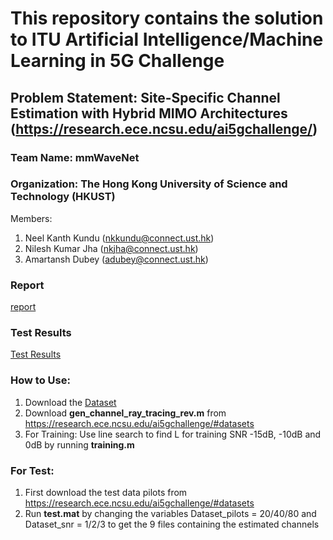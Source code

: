 # This repository contains the solution to ITU Artificial Intelligence/Machine Learning in 5G Challenge
## Problem Statement: Site-Specific Channel Estimation with Hybrid MIMO Architectures (https://research.ece.ncsu.edu/ai5gchallenge/)
### Team Name: mmWaveNet
### Organization: The Hong Kong University of Science and Technology (HKUST)
Members:
1) Neel Kanth Kundu (nkkundu@connect.ust.hk)
2) Nilesh Kumar Jha (nkjha@connect.ust.hk)
3) Amartansh Dubey (adubey@connect.ust.hk)

### Report
[report](https://github.com/jhanilesh96/ITU_ML5G_PHY_NCSU_mmWaveNet/blob/main/AI_5G_Challenge_mmWave_Report_v3.pdf)

### Test Results
[Test Results](https://hkustconnect-my.sharepoint.com/:f:/g/personal/nkkundu_connect_ust_hk/Elp2rmaJTCRPphtFSEQjJ1EBxm2kSwETDDJQG1GsbKFnMQ?e=PyG6OY)

### How to Use:
1. Download the [Dataset](https://research.ece.ncsu.edu/ai5gchallenge/#datasets)
1. Download **gen_channel_ray_tracing_rev.m** from https://research.ece.ncsu.edu/ai5gchallenge/#datasets
1. For Training: Use line search to find L for training SNR -15dB, -10dB and 0dB by running **training.m**

### For Test: 
  1. First download the test data pilots from https://research.ece.ncsu.edu/ai5gchallenge/#datasets
  1. Run **test.mat** by changing the variables Dataset_pilots = 20/40/80  and Dataset_snr = 1/2/3 to get the 9 files containing the estimated channels

